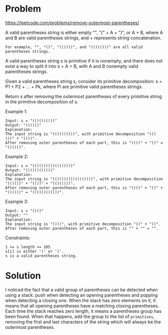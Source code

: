 # Problem
https://leetcode.com/problems/remove-outermost-parentheses/

A valid parentheses string is either empty "", "(" + A + ")", or A + B, where A and B are valid parentheses strings, and + represents string concatenation.

    For example, "", "()", "(())()", and "(()(()))" are all valid parentheses strings.

A valid parentheses string s is primitive if it is nonempty, and there does not exist a way to split it into s = A + B, with A and B nonempty valid parentheses strings.

Given a valid parentheses string s, consider its primitive decomposition: s = P1 + P2 + ... + Pk, where Pi are primitive valid parentheses strings.

Return s after removing the outermost parentheses of every primitive string in the primitive decomposition of s.



Example 1:
    
    Input: s = "(()())(())"
    Output: "()()()"
    Explanation:
    The input string is "(()())(())", with primitive decomposition "(()())" + "(())".
    After removing outer parentheses of each part, this is "()()" + "()" = "()()()".

Example 2:

    Input: s = "(()())(())(()(()))"
    Output: "()()()()(())"
    Explanation:
    The input string is "(()())(())(()(()))", with primitive decomposition "(()())" + "(())" + "(()(()))".
    After removing outer parentheses of each part, this is "()()" + "()" + "()(())" = "()()()()(())".

Example 3:

    Input: s = "()()"
    Output: ""
    Explanation:
    The input string is "()()", with primitive decomposition "()" + "()".
    After removing outer parentheses of each part, this is "" + "" = "".



Constraints:

    1 <= s.length <= 105
    s[i] is either '(' or ')'.
    s is a valid parentheses string.

# Solution
I noticed the fact that a valid group of parentheses can be detected when using a stack: push when detecting an opening parentheses and popping when detecting a closing one. When the stack has zero elements on it, it means that all opening parentheses have a matching closing parentheses. Each time the stack reaches zero length, it means a parentheses group has been found. When that happens, add the group to the list of `primitives`, removing the first and last characters of the string which will always be the outermost parentheses.